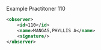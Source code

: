 Example Practitoner 110

```xml
<observer>
    <id>110</id>
    <name>MANGAS,PHYLLIS A</name>
    <signature/>
</observer>
```
